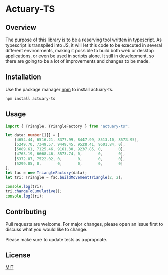 # Actuary-TS

## Overview
The purpose of this library is to be a reserving tool written in typescript. As typescript is transpiled into JS, it will let this code to be executed in several different environments, making it possible to build both  web or desktop applications, or even be used in scripts alone. It still in development, so there are going to be a lot of improvements and changes to be made.

## Installation

Use the package manager [npm](https://www.npmjs.com/) to install actuary-ts.

```bash
npm install actuary-ts
```
## Usage

```typescript
import { Triangle, TriangleFactory } from "actuary-ts";

let data: number[][] = [
    [4654.44, 6516.21, 8377.99, 8447.99, 8513.10, 8573.95],
    [5249.70, 7349.57, 9449.45, 9528.41, 9601.84, 0],
    [5089.61, 7125.46, 9161.30, 9237.85, 0,       0],
    [4763.19, 6668.46, 8573.74, 0,       0,   	  0],
    [5372.87, 7522.02, 0,       0,       0,   	  0],
    [5299.05, 0,       0,       0,       0,   	  0]
];
let fac = new TriangleFactory(data);
let tri: Triangle = fac.buildMovementTriangle(2, 2);

console.log(tri);
tri.changeToCumulative();
console.log(tri);
```

## Contributing

Pull requests are welcome. For major changes, please open an issue first
to discuss what you would like to change.

Please make sure to update tests as appropriate.

## License

[MIT](https://choosealicense.com/licenses/mit/)